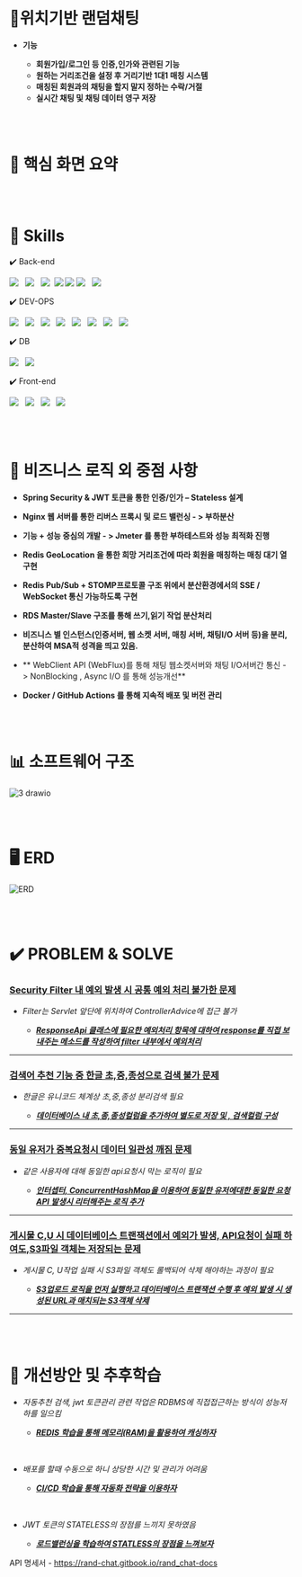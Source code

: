 


  # 📝위치기반 랜덤채팅 

 - **기능**

   - **회원가입/로그인 등 인증,인가와 관련된 기능**
   - **원하는 거리조건을 설정 후 거리기반 1대1 매칭 시스템**
   - **매칭된 회원과의 채팅을 할지 말지 정하는 수락/거절**
   - **실시간 채팅 및 채팅 데이터 영구 저장**
      

   

     

<br>
<br>



  # 📝 핵심 화면 요약 



<br>
<br>












 # 🔧 Skills

   ✔️ Back-end
 
   
 <div>
       <span><img src="https://img.shields.io/badge/springboot-6DB33F?style=for-the-badge&logo=springboot&logoColor=white"></span> &nbsp
       <span><img src="https://img.shields.io/badge/JWT-black?style=for-the-badge&logo=JSON%20web%20tokens"></span> &nbsp
       <span> <img src="https://img.shields.io/badge/Spring Security-6DB33F?style=for-the-badge&logo=Spring Security&logoColor=white"></span>&nbsp
       <span> <img src="https://img.shields.io/badge/MyBatis-DC382D?style=for-the-badge&logo=mybatis&logoColor=white"></span>   
         <span><img src="https://img.shields.io/badge/WEBSOCKET-black?style=for-the-badge&logo=rocket&logoColor=#D33847"></span>
    <span>
  <img src="https://img.shields.io/badge/Spring%20WebFlux-6DB33F?style=for-the-badge&logo=Spring&logoColor=white">
</span> &nbsp;
  <span>
  <img src="https://img.shields.io/badge/Redis%20Pub%2FSub-DC382D?style=for-the-badge&logo=Redis&logoColor=white">
</span> &nbsp;
 </div>




 
   ✔️ DEV-OPS

 


   
 <div>
   <span>
  <img src="https://img.shields.io/badge/Docker-2496ED?style=for-the-badge&logo=Docker&logoColor=white">
</span> &nbsp;
<span>
  <img src="https://img.shields.io/badge/AWS%20EC2-FF9900?style=for-the-badge&logo=Amazon%20EC2&logoColor=white">
</span> &nbsp;
<span>
  <img src="https://img.shields.io/badge/AWS%20RDS-527FFF?style=for-the-badge&logo=Amazon%20RDS&logoColor=white">
</span> &nbsp;
<span>
  <img src="https://img.shields.io/badge/AWS%20ElastiCache-0052CC?style=for-the-badge&logo=Amazon%20AWS&logoColor=white">
</span> &nbsp;
<span>
  <img src="https://img.shields.io/badge/Nginx-009639?style=for-the-badge&logo=Nginx&logoColor=white">
</span> &nbsp;
<span>
  <img src="https://img.shields.io/badge/AWS%20VPC-232F3E?style=for-the-badge&logo=Amazon%20AWS&logoColor=white">
</span> &nbsp;
<span>
  <img src="https://img.shields.io/badge/GitHub%20Actions-2088FF?style=for-the-badge&logo=GitHub%20Actions&logoColor=white">
</span> &nbsp;
<span>
  <img src="https://img.shields.io/badge/AWS%20S3-569A31?style=for-the-badge&logo=Amazon%20S3&logoColor=white">
</span> &nbsp;
 </div>   




   ✔️ DB





   

 <div>  <span><img src="https://img.shields.io/badge/MySQL-4479A1?style=for-the-badge&logo=MySQL&logoColor=white"></span> &nbsp
    <span>   <img src="https://img.shields.io/badge/Redis-DC382D?style=for-the-badge&logo=Redis&logoColor=white">  </span> &nbsp;

</div>



   ✔️ Front-end





   
<div>  <span>
  <img src="https://img.shields.io/badge/React-61DAFB?style=for-the-badge&logo=React&logoColor=white">
</span> &nbsp;
<span>
  <img src="https://img.shields.io/badge/Zustand-FFC107?style=for-the-badge&logo=Zustand&logoColor=black">
</span> &nbsp;
<span>
  <img src="https://img.shields.io/badge/SASS-CC6699?style=for-the-badge&logo=SASS&logoColor=white">
</span> &nbsp;
<span>
  <img src="https://img.shields.io/badge/React%20Query-FF4154?style=for-the-badge&logo=ReactQuery&logoColor=white">
</span> &nbsp;

 </div>   
     
<br>



   



<br>
<br>













  # 📝 비즈니스 로직 외 중점 사항 

- **Spring Security & JWT 토큰을 통한 인증/인가 – Stateless 설계**
  
- **Nginx 웹 서버를 통한 리버스 프록시 및 로드 밸런싱 - > 부하분산**
  
- **기능 +  성능 중심의 개발 - > Jmeter 를 통한 부하테스트와 성능 최적화 진행**
  
- **Redis GeoLocation 을 통한 희망 거리조건에 따라  회원을 매칭하는 매칭 대기 열 구현**
  
- **Redis Pub/Sub + STOMP프로토콜 구조 위에서 분산환경에서의 SSE / WebSocket 통신 가능하도록 구현**
  
- **RDS Master/Slave 구조를 통해 쓰기,읽기 작업 분산처리**
  
- **비즈니스 별 인스턴스(인증서버, 웹 소켓 서버, 매칭 서버, 채팅I/O 서버 등)을  분리,분산하여 MSA적 성격을 띄고 있음.**
  
- ** WebClient API (WebFlux)를 통해 채팅 웹소켓서버와 채팅 I/O서버간 통신 - > NonBlocking , Async I/O 를 통해 성능개선**
  
- **Docker / GitHub Actions 를 통해 지속적 배포 및 버전 관리**   



    


<br>
<br>















#  📊 소프트웨어 구조

![3 drawio](https://github.com/user-attachments/assets/d1f83e04-9fa6-4cf7-a94a-b4059f4e32c1)






<br>
<br>









 # 🖥️ ERD


![ERD](https://github.com/user-attachments/assets/8191d2ab-1412-49a1-a07d-33acf142b9aa)








<br>
<br>








# ✔️ PROBLEM & SOLVE

### <u>**Security Filter 내 예외 발생 시 공통 예외 처리 불가한 문제**</u> 

- *Filter는  Servlet 앞단에 위치하여 ControllerAdvice에 접근 불가* 

  - <u>***ResponseApi 클래스에 필요한 예외처리 항목에 대하여 response를 직접 보내주는 메소드를 작성하여 filter 내부에서 예외처리***</u>
---

### <u>**검색어 추천 기능 중 한글 초,중,종성으로 검색 불가 문제**</u> 

- *한글은 유니코드 체계상 초,중,종성 분리검색 필요* 

  - <u>***데이터베이스 내 초,종,종성컬럼을 추가하여 별도로 저장 및 , 검색컬럼 구성***</u> 
---

### <u>**동일 유저가 중복요청시 데이터 일관성 깨짐 문제**</u> 

- *같은 사용자에 대해 동일한 api요청시 막는 로직이 필요* 

  - <u>***인터셉터, ConcurrentHashMap을 이용하여 동일한 유저에대한 동일한 요청API 발생시 리터해주는 로직 추가***</u>
---

### <u>**게시물 C,U 시 데이터베이스 트랜잭션에서 예외가 발생, API요청이 실패 하여도,S3파일 객체는 저장되는 문제**</u> 

- *게시물 C, U작업 실패 시 S3파일 객체도 롤백되어 삭제 해야하는 과정이 필요* 

  - <u>***S3업로드 로직을 먼저 실행하고 데이터베이스 트랜잭션 수행 후 예외 발생 시 생성된 URL과 매치되는 S3객체 삭제***</u>
---

















<br>
<br>




# 📝 개선방안 및 추후학습



- *자동추천 검색, jwt 토큰관리 관련 작업은 RDBMS에 직접접근하는 방식이 성능저하를 일으킴* 

  - <u>***REDIS 학습을 통해 메모리(RAM)을 활용하여 캐싱하자***</u> 

<br>


- *배포를 할때 수동으로 하니 상당한 시간 및 관리가 어려움* 

  - <u>***CI/CD 학습을 통해 자동화 전략을 이용하자***</u> 

<br>

- *JWT 토큰의 STATELESS의 장점를 느끼지 못하였음* 

  - <u>***로드밸런싱을 학습하여 STATLESS의 장점을 느껴보자***</u>
    



API 명세서 - https://rand-chat.gitbook.io/rand_chat-docs
